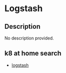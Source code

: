 # Logstash

## Description

No description provided.

## k8 at home search

- [logstash](https://nanne.dev/k8s-at-home-search/#/logstash)
